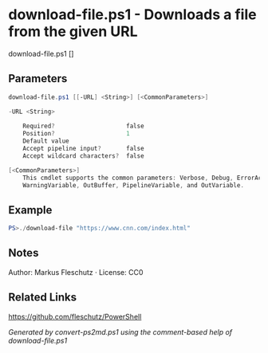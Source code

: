 # download-file.ps1 - Downloads a file from the given URL

download-file.ps1 [<URL>]

## Parameters
```powershell
download-file.ps1 [[-URL] <String>] [<CommonParameters>]

-URL <String>
    
    Required?                    false
    Position?                    1
    Default value                
    Accept pipeline input?       false
    Accept wildcard characters?  false

[<CommonParameters>]
    This cmdlet supports the common parameters: Verbose, Debug, ErrorAction, ErrorVariable, WarningAction, 
    WarningVariable, OutBuffer, PipelineVariable, and OutVariable.
```

## Example
```powershell
PS>./download-file "https://www.cnn.com/index.html"
```


## Notes
Author: Markus Fleschutz · License: CC0

## Related Links
https://github.com/fleschutz/PowerShell

*Generated by convert-ps2md.ps1 using the comment-based help of download-file.ps1*
